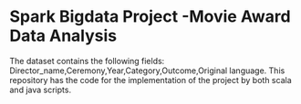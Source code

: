 # Spark Bigdata Project -Movie Award Data Analysis
The dataset contains the following fields: Director_name,Ceremony,Year,Category,Outcome,Original language.
This repository has the code for the implementation of the project by both scala and java scripts.

